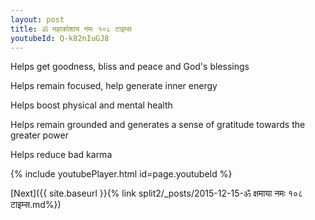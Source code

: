 ```yaml
---
layout: post
title: ॐ महाकोशाय नमः १०८ टाइम्स
youtubeId: Q-k82nIuGJ8
---
```

 
 
Helps get goodness, bliss and peace and God's blessings
 
Helps remain focused, help generate inner energy 
 
Helps boost physical and mental health 
 
Helps remain grounded and generates a sense of gratitude towards the greater power 
 
Helps reduce bad karma
 
 
 
 


{% include youtubePlayer.html id=page.youtubeId %}
 
[Next]({{ site.baseurl }}{% link  split2/_posts/2015-12-15-ॐ क्षमाया नमः १०८ टाइम्स.md%})
 
